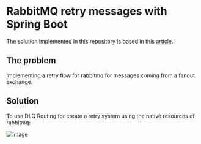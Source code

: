 # RabbitMQ retry messages with Spring Boot

The solution implemented in this repository is based in this [article](https://programmerfriend.com/rabbit-mq-retry/).

## The problem

Implementing a retry flow for rabbitmq for messages coming from a fanout exchange.

## Solution

To use DLQ Routing for create a retry system using the native resources of rabbitmq:


![image](https://github.com/danielarrais/retry-queues-rabbit/assets/28496479/b58950e8-5af9-4aa6-a0bf-fe413e4f8878)
